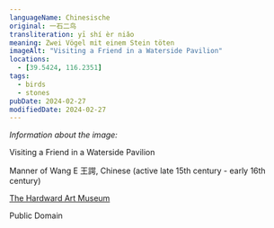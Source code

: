 ```yaml
---
languageName: Chinesische
original: 一石二鸟
transliteration: yī shí èr niǎo
meaning: Zwei Vögel mit einem Stein töten
imageAlt: "Visiting a Friend in a Waterside Pavilion"
locations:
  - [39.5424, 116.2351]
tags:
  - birds
  - stones
pubDate: 2024-02-27
modifiedDate: 2024-02-27
---
```


_Information about the image:_

Visiting a Friend in a Waterside Pavilion

Manner of Wang E 王諤, Chinese (active late 15th century - early 16th century)

[The Hardward Art Museum](https://hvrd.art/o/206493)

Public Domain
